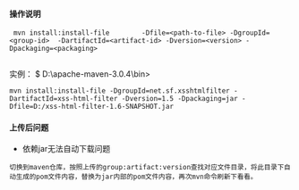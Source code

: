 #### 操作说明
```
 mvn install:install-file        -Dfile=<path-to-file> -DgroupId=<group-id>  -DartifactId=<artifact-id> -Dversion=<version> -Dpackaging=<packaging>   
    
```
实例： $ D:\apache-maven-3.0.4\bin>
```
mvn install:install-file -DgroupId=net.sf.xsshtmlfilter -DartifactId=xss-html-filter -Dversion=1.5 -Dpackaging=jar -Dfile=D:/xss-html-filter-1.6-SNAPSHOT.jar
```

#### 上传后问题
+ 依赖jar无法自动下载问题
```
切换到maven仓库，按照上传的group:artifact:version查找对应文件目录，将此目录下自动生成的pom文件内容，替换为jar内部的pom文件内容，再次mvn命令刷新下看看。
```